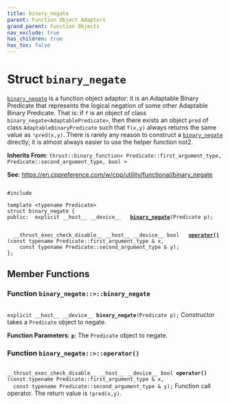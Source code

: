 ```yaml
---
title: binary_negate
parent: Function Object Adaptors
grand_parent: Function Objects
nav_exclude: true
has_children: true
has_toc: false
---
```


# Struct `binary_negate`

<code><a href="/thrust/api/classes/structbinary__negate.html">binary&#95;negate</a></code> is a function object adaptor: it is an Adaptable Binary Predicate that represents the logical negation of some other Adaptable Binary Predicate. That is: if <code>f</code> is an object of class <code>binary&#95;negate&lt;AdaptablePredicate&gt;</code>, then there exists an object <code>pred</code> of class <code>AdaptableBinaryPredicate</code> such that <code>f(x,y)</code> always returns the same value as <code>!pred(x,y)</code>. There is rarely any reason to construct a <code><a href="/thrust/api/classes/structbinary__negate.html">binary&#95;negate</a></code> directly; it is almost always easier to use the helper function not2.

**Inherits From**:
`thrust::binary_function< Predicate::first_argument_type, Predicate::second_argument_type, bool >`

**See**:
<a href="https://en.cppreference.com/w/cpp/utility/functional/binary_negate">https://en.cppreference.com/w/cpp/utility/functional/binary_negate</a>

<code class="doxybook">
<span>#include <thrust/functional.h></span><br>
<span>template &lt;typename Predicate&gt;</span>
<span>struct binary&#95;negate {</span>
<span>public:</span><span>&nbsp;&nbsp;explicit __host__ __device__ </span><span>&nbsp;&nbsp;<b><a href="/thrust/api/classes/structbinary__negate.html#function-binary_negate">binary&#95;negate</a></b>(Predicate p);</span>
<br>
<span>&nbsp;&nbsp;__thrust_exec_check_disable__ __host__ __device__ bool </span><span>&nbsp;&nbsp;<b><a href="/thrust/api/classes/structbinary__negate.html#function-operator()">operator()</a></b>(const typename Predicate::first_argument_type & x,</span>
<span>&nbsp;&nbsp;&nbsp;&nbsp;const typename Predicate::second_argument_type & y);</span>
<span>};</span>
</code>

## Member Functions

<h3 id="function-binary_negate">
Function <code>binary&#95;negate::&gt;::binary&#95;negate</code>
</h3>

<code class="doxybook">
<span>explicit __host__ __device__ </span><span><b>binary_negate</b>(Predicate p);</span></code>
Constructor takes a <code>Predicate</code> object to negate. 

**Function Parameters**:
**`p`**: The <code>Predicate</code> object to negate. 

<h3 id="function-operator()">
Function <code>binary&#95;negate::&gt;::operator()</code>
</h3>

<code class="doxybook">
<span>__thrust_exec_check_disable__ __host__ __device__ bool </span><span><b>operator()</b>(const typename Predicate::first_argument_type & x,</span>
<span>&nbsp;&nbsp;const typename Predicate::second_argument_type & y);</span></code>
Function call operator. The return value is <code>!pred(x,y)</code>. 


